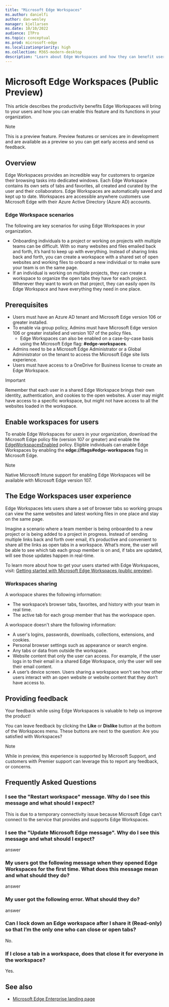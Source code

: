 ```yaml
---
title: "Microsoft Edge Workspaces"
ms.author: danielfi
author: dan-wesley
manager: kjellarsen
ms.date: 10/10/2022
audience: ITPro
ms.topic: conceptual
ms.prod: microsoft-edge
ms.localizationpriority: high
ms.collection: M365-modern-desktop
description: "Learn about Edge Workspaces and how they can benefit users in your organization."
---
```


# Microsoft Edge Workspaces (Public Preview)

This article describes the productivity benefits Edge Workspaces will bring to your users and how you can enable this feature and its functions in your organization.

> [!NOTE]
> This is a preview feature. Preview features or services are in development and are available as a preview so you can get early access and send us feedback.

## Overview

Edge Workspaces provides an incredible way for customers to organize their browsing tasks into dedicated windows. Each Edge Workspace contains its own sets of tabs and favorites, all created and curated by the user and their collaborators. Edge Workspaces are automatically saved and kept up to date. Workspaces are accessible anywhere customers use Microsoft Edge with their Azure Active Directory (Azure AD) accounts.

### Edge Workspace scenarios

The following are key scenarios for using Edge Workspaces in your organization.

- Onboarding individuals to a project or working on projects with multiple teams can be difficult. With so many websites and files emailed back and forth, it’s hard to keep up with everything. Instead of sharing links back and forth, you can create a workspace with a shared set of open websites and working files to onboard a new individual or to make sure your team is on the same page.
- If an individual is working on multiple projects, they can create a workspace to organize the open tabs they have for each project. Whenever they want to work on that project, they can easily open its Edge Workspace and have everything they need in one place.

## Prerequisites

- Users must have an Azure AD tenant and Microsoft Edge version 106 or greater installed.
- To enable via group policy, Admins must have Microsoft Edge version 106 or greater installed and version 107 of the policy files.
  - Edge Workspaces can also be enabled on a case-by-case basis using the Microsoft Edge flag: **#edge-workspaces**.
- Admins need to be a Microsoft Edge Administrator or a Global Administrator on the tenant to access the Microsoft Edge site lists experience.
- Users must have access to a OneDrive for Business license to create an Edge Workspace.  

> [!IMPORTANT]
> Remember that each user in a shared Edge Workspace brings their own identity, authentication, and cookies to the open websites. A user may might have access to a specific workspace, but might not have access to all the websites loaded in the workspace.

## Enable workspaces for users

To enable Edge Workspaces for users in your organization, download the Microsoft Edge policy file (version 107 or greater) and enable the [EdgeWorkspacesEnabled]() policy. Eligible individuals can enable Edge Workspaces by enabling the **edge://flags#edge-workspaces** flag in Microsoft Edge.

> [!NOTE]
> Native Microsoft Intune support for enabling Edge Workspaces will be available with Microsoft Edge version 107.

## The Edge Workspaces user experience

Edge Workspaces lets users share a set of browser tabs so working groups can view the same websites and latest working files in one place and stay on the same page.

Imagine a scenario where a team member is being onboarded to a new project or is being added to a project in progress. Instead of sending multiple links back and forth over email, it’s productive and convenient to share all the links as open tabs in a workspace. What’s more, the user will be able to see which tab each group member is on and, if tabs are updated, will see those updates happen in real-time.

To learn more about how to get your users started with Edge Workspaces, visit: [Getting started with Microsoft Edge Workspaces (public preview)](https://prod.support.services.microsoft.com/en-us/topic/63a5a6d7-3db4-468f-aba8-fdd00dce4c35?preview=true).

### Workspaces sharing

A workspace shares the following information:

- The workspace’s browser tabs, favorites, and history with your team in real time.  
- The active tab for each group member that has the workspace open.

A workspace doesn't share the following information:

- A user's logins, passwords, downloads, collections, extensions, and cookies.  
- Personal browser settings such as appearance or search engine.
- Any tabs or data from outside the workspace.
- Website content that only the user can access. For example, if the user logs in to their email in a shared Edge Workspace, only the user will see their email content.
- A user’s device screen. Users sharing a workspace won’t see how other users interact with an open website or website content that they don’t have access to.

## Providing feedback

Your feedback while using Edge Workspaces is valuable to help us improve the product!

You can leave feedback by clicking the **Like** or **Dislike** button at the bottom of the Workspaces menu. These buttons are next to the question: Are you satisfied with Workspaces?

> [!NOTE]
> While in preview, this experience is supported by Microsoft Support, and customers with Premier support can leverage this to report any feedback, or concerns.

## Frequently Asked Questions

### I see the "Restart workspace" message. Why do I see this message and what should I expect?

This is due to a temporary connectivity issue because Microsoft Edge can’t connect to the service that provides and supports Edge Workspaces.

### I see the "Update Microsoft Edge message". Why do I see this message and what should I expect?
answer

### My users got the following message when they opened Edge Workspaces for the first time. What does this message mean and what should they do?
answer

### My user got the following error. What should they do?
answer

### Can I lock down an Edge workspace after I share it (Read-only) so that I’m the only one who can close or open tabs?
No.

### If I close a tab in a workspace, does that close it for everyone in the workspace?
Yes.

## See also

- [Microsoft Edge Enterprise landing page](https://aka.ms/EdgeEnterprise)